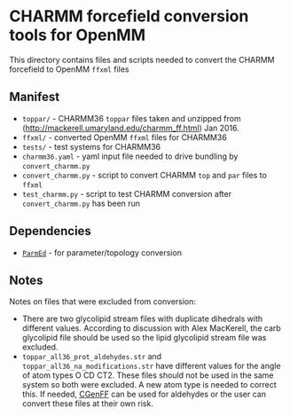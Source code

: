 # CHARMM forcefield conversion tools for OpenMM

This directory contains files and scripts needed to convert the CHARMM forcefield to OpenMM `ffxml` files

## Manifest
* `toppar/` - CHARMM36 `toppar` files taken and unzipped from (http://mackerell.umaryland.edu/charmm_ff.html) Jan 2016.
* `ffxml/` - converted OpenMM `ffxml` files for CHARMM36
* `tests/` - test systems for CHARMM36
* `charmm36.yaml` - yaml input file needed to drive bundling by `convert_charmm.py`
* `convert_charmm.py` - script to convert CHARMM `top` and `par` files to `ffxml`
* `test_charmm.py` - script to test CHARMM conversion after `convert_charmm.py` has been run

## Dependencies
* [`ParmEd`](https://github.com/parmed/parmed) - for parameter/topology conversion

## Notes

Notes on files that were excluded from conversion:

* There are two glycolipid stream files with duplicate dihedrals with different values.
According to discussion with Alex MacKerell, the carb glycolipid file should be used so the lipid glycolipid stream file was excluded.
* `toppar_all36_prot_aldehydes.str` and `toppar_all36_na_modifications.str` have different values for the angle of atom types O CD CT2.
These files should not be used in the same system so both were excluded.  A new atom type is needed to correct this.
If needed, [CGenFF](https://cgenff.paramchem.org/) can be used for aldehydes or the user can convert these files at their own risk.
